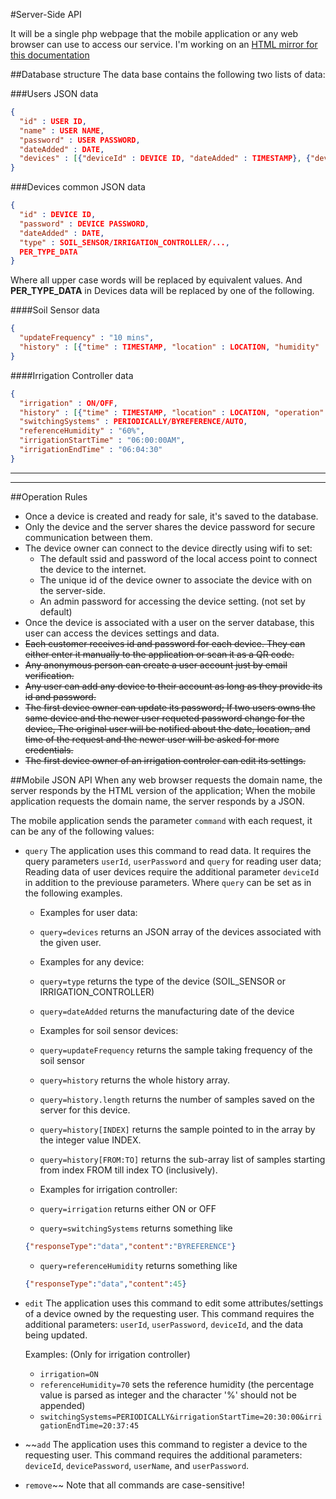 #Server-Side API

It will be a single php webpage that the mobile application or any web browser can use to access our service.
I'm working on an [HTML mirror for this documentation](https://meena-erian.github.io/SmarF/components/API/)

##Database structure
The data base contains the following two lists of data:

###Users JSON data
```JSON
{
  "id" : USER ID,
  "name" : USER NAME,
  "password" : USER PASSWORD,
  "dateAdded" : DATE,
  "devices" : [{"deviceId" : DEVICE ID, "dateAdded" : TIMESTAMP}, {"deviceId" : DEVICE ID, "dateAdded" : TIMESTAMP} ...]
}
```

###Devices common JSON data
```JSON
{
  "id" : DEVICE ID,
  "password" : DEVICE PASSWORD,
  "dateAdded" : DATE,
  "type" : SOIL_SENSOR/IRRIGATION_CONTROLLER/...,
  PER_TYPE_DATA
}
```

Where all upper case words will be replaced by equivalent values. And **PER_TYPE_DATA** in Devices data will be replaced by one of the following.

####Soil Sensor data
```JSON
{
  "updateFrequency" : "10 mins",
  "history" : [{"time" : TIMESTAMP, "location" : LOCATION, "humidity" : HUMIDITY}, {"time" : TIMESTAMP, "location" : LOCATION, "humidity" : HUMIDITY}, ...]
}
```
####Irrigation Controller data
```JSON
{
  "irrigation" : ON/OFF,
  "history" : [{"time" : TIMESTAMP, "location" : LOCATION, "operation" : SWITCHED ON/OFF}, {"time" : TIMESTAMP, "location" : LOCATION, "operation" : SWITCHED ON/OFF}],
  "switchingSystems" : PERIODICALLY/BYREFERENCE/AUTO,
  "referenceHumidity" : "60%",
  "irrigationStartTime" : "06:00:00AM",
  "irrigationEndTime" : "06:04:30"
}
```

---
---

##Operation Rules
- Once a device is created and ready for sale, it's saved to the database.
- Only the device and the server shares the device password for secure communication between them.
- The device owner can connect to the device directly using wifi to set:
  - The default ssid and password of the local access point to connect the device to the internet.
  - The unique id of the device owner to associate the device with on the server-side.
  - An admin password for accessing the device setting. (not set by default)
- Once the device is associated with a user on the server database, this user can access the devices settings and data.
- ~~Each customer receives id and password for each device. They can either enter it manually to the application or scan it as a QR code.~~
- ~~Any anonymous person can create a user account just by email verification.~~
- ~~Any user can add any device to their account as long as they provide its id and password.~~
- ~~The first device owner can update its password; If two users owns the same device and the newer user requeted password change for the device, The original user will be notified about the date, location, and time of the request and the newer user will be asked for more credentials.~~
- ~~The first device owner of an irrigation controler can edit its settings.~~


##Mobile JSON API
When any web browser requests the domain name, the server responds by the HTML version of the application; When the mobile application requests the domain name, the server responds by a JSON.

The mobile application sends the parameter ```command``` with each request, it can be any of the following values:

- ```query``` The application uses this command to read data. It requires the query parameters ```userId```, ```userPassword``` and ```query``` for reading user data; Reading data of user devices require the additional parameter ```deviceId``` in addition to the previouse parameters.
    Where ```query``` can be set as in the following examples.
    - Examples for user data:
     - ```query=devices``` returns an JSON array of the devices associated with the given user.
     
    - Examples for any device:
     - ```query=type``` returns the type of the device (SOIL_SENSOR or IRRIGATION_CONTROLLER)
     - ```query=dateAdded``` returns the manufacturing date of the device 
    
    - Examples for soil sensor devices:
     - ```query=updateFrequency``` returns the sample taking frequency of the soil sensor
     - ```query=history``` returns the whole history array.
     - ```query=history.length``` returns the number of samples saved on the server for this device.
     - ```query=history[INDEX]``` returns the sample pointed to in the array by the integer value INDEX.
     - ```query=history[FROM:TO]``` returns the sub-array list of samples starting from index FROM till index TO (inclusively).
     
    - Examples for irrigation controller:
     - ```query=irrigation``` returns either ON or OFF
     - ```query=switchingSystems``` returns something like 
     ```JSON
     {"responseType":"data","content":"BYREFERENCE"}
     ```
     - ```query=referenceHumidity``` returns something like
     ```JSON
     {"responseType":"data","content":45}
     ```
- ```edit``` The application uses this command to edit some attributes/settings of a device owned by the requesting user.
    This command requires the additional parameters: ```userId```, ```userPassword```, ```deviceId```, and the data being updated.
    
    Examples: (Only for irrigation controller)
    - ```irrigation=ON```
    - ```referenceHumidity=70``` sets the reference humidity (the percentage value is parsed as integer and the character '%' should not be appended)
    - ```switchingSystems=PERIODICALLY&irrigationStartTime=20:30:00&irrigationEndTime=20:37:45```
- ~~```add``` The application uses this command to register a device to the requesting user.
    This command requires the additional parameters: ```deviceId```, ```devicePassword```, ```userName```, and ```userPassword```.
- ```remove```~~
Note that all commands are case-sensitive!
